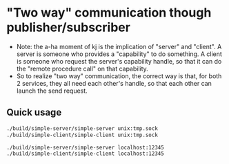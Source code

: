 # "Two way" communication though publisher/subscriber

- Note: the a-ha moment of kj is the implication of "server" and "client". A server is someone who provides a "capability" to do something. A client is someone who request the server's capability handle, so that it can do the "remote procedure call" on that capability.
- So to realize "two way" communication, the correct way is that, for both 2 services, they all need each other's handle, so that each other can launch the send request.

## Quick usage

```bash
./build/simple-server/simple-server unix:tmp.sock
./build/simple-client/simple-client unix:tmp.sock

./build/simple-server/simple-server localhost:12345
./build/simple-client/simple-client localhost:12345
```
